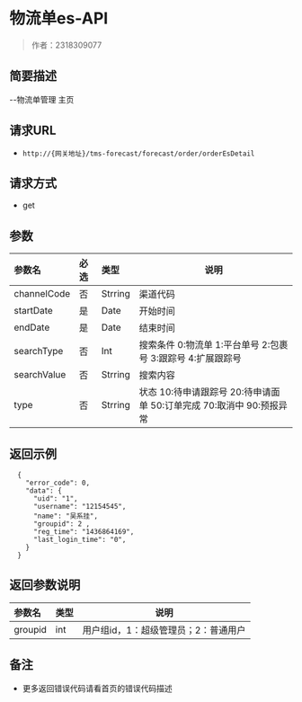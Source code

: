 # 物流单es-API

> 作者：2318309077

## 简要描述

--物流单管理 主页

## 请求URL
- `http://{网关地址}/tms-forecast/forecast/order/orderEsDetail`
  
## 请求方式
- get

## 参数
|参数名|必选|类型|说明|
|:----    |:---|:----- |-----   |
|channelCode |否  |Strring |渠道代码   |
|startDate |是  |Date | 开始时间    |
|endDate     |是  |Date | 结束时间    |
|searchType     |否  |Int | 搜索条件 0:物流单 1:平台单号 2:包裹号 3:跟踪号 4:扩展跟踪号    |
|searchValue |否  |Strring | 搜索内容    |
|type |否  |Strring |状态 10:待申请跟踪号 20:待申请面单 50:订单完成 70:取消中 90:预报异常|
## 返回示例 

``` 
  {
    "error_code": 0,
    "data": {
      "uid": "1",
      "username": "12154545",
      "name": "吴系挂",
      "groupid": 2 ,
      "reg_time": "1436864169",
      "last_login_time": "0",
    }
  }
```

## 返回参数说明 

|参数名|类型|说明|
|:-----  |:-----|-----                           |
|groupid |int   |用户组id，1：超级管理员；2：普通用户  |

## 备注 

- 更多返回错误代码请看首页的错误代码描述